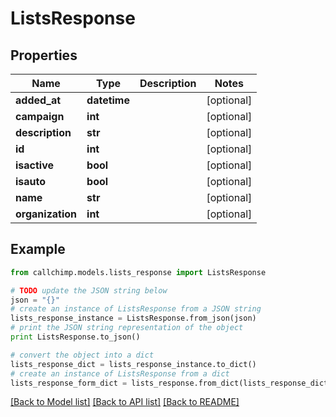 # ListsResponse


## Properties

Name | Type | Description | Notes
------------ | ------------- | ------------- | -------------
**added_at** | **datetime** |  | [optional] 
**campaign** | **int** |  | [optional] 
**description** | **str** |  | [optional] 
**id** | **int** |  | [optional] 
**isactive** | **bool** |  | [optional] 
**isauto** | **bool** |  | [optional] 
**name** | **str** |  | [optional] 
**organization** | **int** |  | [optional] 

## Example

```python
from callchimp.models.lists_response import ListsResponse

# TODO update the JSON string below
json = "{}"
# create an instance of ListsResponse from a JSON string
lists_response_instance = ListsResponse.from_json(json)
# print the JSON string representation of the object
print ListsResponse.to_json()

# convert the object into a dict
lists_response_dict = lists_response_instance.to_dict()
# create an instance of ListsResponse from a dict
lists_response_form_dict = lists_response.from_dict(lists_response_dict)
```
[[Back to Model list]](../README.md#documentation-for-models) [[Back to API list]](../README.md#documentation-for-api-endpoints) [[Back to README]](../README.md)



